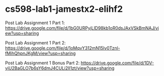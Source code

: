 # cs598-lab1-jamestx2-elihf2

Post Lab Assignment 1 Part 1:
https://drive.google.com/file/d/1bG0URPyjLID98kb1oR0dsJAxVSkBmNAJ/view?usp=sharing

Post Lab Assignment 1 Part 2:
https://drive.google.com/file/d/1oMqvY312mN15lv0Tznl-fMihQhpnJKgM/view?usp=sharing

Post Lab Assignment 1 Bonus Part 2:
https://drive.google.com/file/d/1DV-vjU2BaGLO7b6sY6dmJ4CULi2Il1zt/view?usp=sharing

